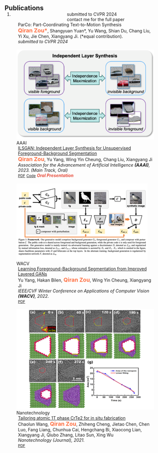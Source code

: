 <h2 id="publications" style="margin: 2px 0px -15px;">Publications</h2>

<div class="publications">
<ol class="bibliography">

<li>


<div class="pub-row">

  <div class="col-sm-3 abbr" style="position: relative;padding-right: 15px;padding-left: 180px">
    <abbr class="badge">submitted to CVPR 2024 <br> contact me for the full paper</abbr>
  </div>

  <div class="col-sm-9" style="position: relative;padding-right: 15px;padding-left: 20px;">
    <div class="title">ParCo: Part-Coordinating Text-to-Motion Synthesis</div>
    <div class="author"><strong style="color:#ff7043; font-size:18px">Qiran Zou*</strong>, Shangyuan Yuan*, Yu Wang, Shian Du, Chang Liu, Yi Xu, Jie Chen, Xiangyang Ji. (*equal contribution).</div>
    <div class="periodical"><em>submitted to CVPR 2024</em></div>
    <div class="links">
<!--       <a href="https://arxiv.org/pdf/2211.13974.pdf" class="btn btn-sm z-depth-0" role="button" target="_blank" style="font-size:12px;">PDF</a> -->
<!--       <a href="https://github.com/qrzou/ILSGAN" class="btn btn-sm z-depth-0" role="button" target="_blank" style="font-size:12px;">Code</a> -->
<!--       <a href="https://class-il.mpi-inf.mpg.de/mnemonics/" class="btn btn-sm z-depth-0" role="button" target="_blank" style="font-size:12px;">Project Page</a> -->
<!--       <a href="https://dblp.uni-trier.de/rec/conf/cvpr/LiuSLSS20.html?view=bibtex" class="btn btn-sm z-depth-0" role="button" target="_blank" style="font-size:12px;">BibTex</a> -->
    </div>
  </div>
</div>

<br>

  
<div class="pub-row">

  <div class="col-sm-3 abbr" style="position: relative;padding-right: 15px;padding-left: 15px;">
    <img src="assets/img/ILSGAN-homepage-pub.png" class="teaser img-fluid z-depth-1">
    <abbr class="badge">AAAI</abbr>
  </div>

  <div class="col-sm-9" style="position: relative;padding-right: 15px;padding-left: 20px;">
    <div class="title"><a href="https://arxiv.org/pdf/2211.13974.pdf">ILSGAN: Independent Layer Synthesis for Unsupervised Foreground-Background Segmentation</a></div>
    <div class="author"><strong style="color:#ff7043; font-size:18px">Qiran Zou</strong>, Yu Yang, Wing Yin Cheung, Chang Liu, Xiangyang Ji</div>
    <div class="periodical"><em>Association for the Advancement of Artificial Intelligence <strong>(AAAI)</strong>, 2023. (Main Track, Oral) </em></div>
    <div class="links">
      <a href="https://arxiv.org/pdf/2211.13974.pdf" class="btn btn-sm z-depth-0" role="button" target="_blank" style="font-size:12px;">PDF</a>
      <a href="https://github.com/qrzou/ILSGAN" class="btn btn-sm z-depth-0" role="button" target="_blank" style="font-size:12px;">Code</a>
<!--       <a href="https://class-il.mpi-inf.mpg.de/mnemonics/" class="btn btn-sm z-depth-0" role="button" target="_blank" style="font-size:12px;">Project Page</a> -->
<!--       <a href="https://dblp.uni-trier.de/rec/conf/cvpr/LiuSLSS20.html?view=bibtex" class="btn btn-sm z-depth-0" role="button" target="_blank" style="font-size:12px;">BibTex</a> -->
      <strong><i style="color:#e74d3c">Oral Presentation</i></strong>
    </div>
  </div>
</div>

<br>
  
<div class="pub-row">
  <div class="col-sm-3 abbr" style="position: relative;padding-right: 15px;padding-left: 15px;">
    <img src="assets/img/Impr.LayeredGAN.png" class="teaser img-fluid z-depth-1">
    <abbr class="badge">WACV</abbr>
  </div>
  <div class="col-sm-9" style="position: relative;padding-right: 15px;padding-left: 20px;">
    <div class="title"><a href="https://arxiv.org/pdf/2104.00483.pdf">Learning Foreground-Background Segmentation from Improved Layered GANs</a></div>
    <div class="author">Yu Yang, Hakan Bilen, <strong style="color:#ff7043; font-size:18px">Qiran Zou</strong>, Wing Yin Cheung, Xiangyang Ji</div>
    <div class="periodical"><em>IEEE/CVF Winter Conference on Applications of Computer Vision <strong>(WACV)</strong>, 2022. </em></div>
    <div class="links">
      <a href="https://arxiv.org/pdf/2104.00483.pdf" class="btn btn-sm z-depth-0" role="button" target="_blank" style="font-size:12px;">PDF</a>
<!--       <a href="https://github.com/qrzou/ILSGAN" class="btn btn-sm z-depth-0" role="button" target="_blank" style="font-size:12px;">Code</a> -->
<!--       <a href="https://class-il.mpi-inf.mpg.de/mnemonics/" class="btn btn-sm z-depth-0" role="button" target="_blank" style="font-size:12px;">Project Page</a> -->
<!--       <a href="https://dblp.uni-trier.de/rec/conf/cvpr/LiuSLSS20.html?view=bibtex" class="btn btn-sm z-depth-0" role="button" target="_blank" style="font-size:12px;">BibTex</a> -->
      <strong><i style="color:#e74d3c"></i></strong>
    </div>
  </div>
</div>

<br>
  
<div class="pub-row">
  <div class="col-sm-3 abbr" style="position: relative;padding-right: 15px;padding-left: 15px;">
    <img src="assets/img/tailoring-TEM.png" class="teaser img-fluid z-depth-1">
    <abbr class="badge">Nanotechnology</abbr>
  </div>
  <div class="col-sm-9" style="position: relative;padding-right: 15px;padding-left: 20px;">
    <div class="title"><a href="https://iopscience.iop.org/article/10.1088/1361-6528/ac3a3a/meta">Tailoring atomic 1T phase CrTe2 for in situ fabrication</a></div>
    <div class="author">Chaolun Wang, <strong style="color:#ff7043;  font-size:18px">Qiran Zou</strong>, Zhiheng Cheng, Jietao Chen, Chen Luo, Fang Liang, Chunhua Cai, Hengchang Bi, Xiaocong Lian, Xiangyang Ji, Qiubo Zhang, Litao Sun, Xing Wu</div>
    <div class="periodical"><em>Nanotechnology (Journal), 2021. </em></div>
    <div class="links">
      <a href="https://iopscience.iop.org/article/10.1088/1361-6528/ac3a3a/meta" class="btn btn-sm z-depth-0" role="button" target="_blank" style="font-size:12px;">PDF</a>
<!--       <a href="https://github.com/qrzou/ILSGAN" class="btn btn-sm z-depth-0" role="button" target="_blank" style="font-size:12px;">Code</a> -->
<!--       <a href="https://class-il.mpi-inf.mpg.de/mnemonics/" class="btn btn-sm z-depth-0" role="button" target="_blank" style="font-size:12px;">Project Page</a> -->
<!--       <a href="https://dblp.uni-trier.de/rec/conf/cvpr/LiuSLSS20.html?view=bibtex" class="btn btn-sm z-depth-0" role="button" target="_blank" style="font-size:12px;">BibTex</a> -->
      <strong><i style="color:#e74d3c"></i></strong>
    </div>
  </div>
</div>


 

</li>
  
<br>

</ol>
</div>
